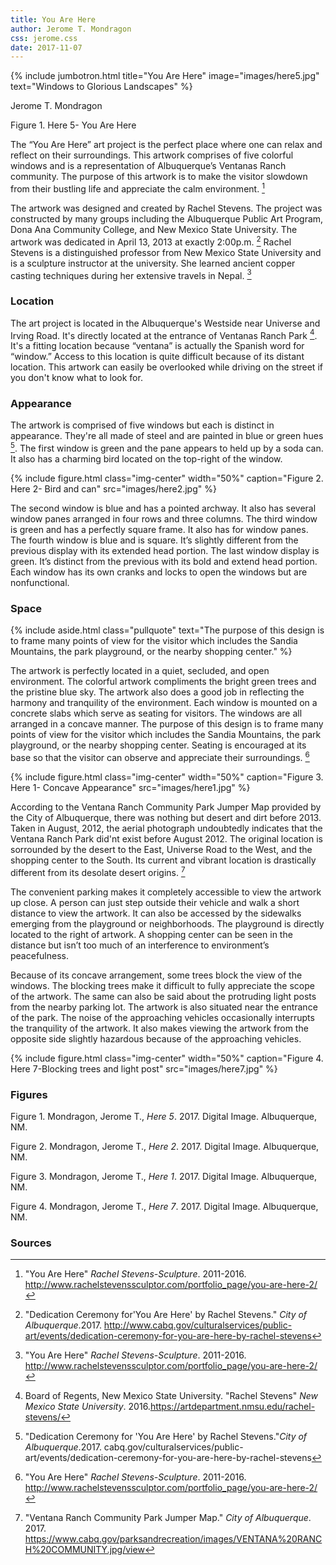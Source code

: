 ```yaml
---
title: You Are Here
author: Jerome T. Mondragon
css: jerome.css
date: 2017-11-07
---
```


{% include jumbotron.html
title="You Are Here"
image="images/here5.jpg"
text="Windows to Glorious Landscapes"
%} 

Jerome T. Mondragon

Figure 1. Here 5- You Are Here

The “You Are Here” art project is the perfect place where one can relax and reflect on their surroundings. This artwork comprises of five colorful windows and is a representation of Albuquerque’s Ventanas Ranch community. The purpose of this artwork is to make the visitor slowdown from their bustling life and appreciate the calm environment. [^source1] 

The artwork was designed and created by Rachel Stevens. The project was constructed by many groups including the Albuquerque Public Art Program, Dona Ana Community College, and New Mexico State University. The artwork was dedicated in April 13, 2013 at exactly 2:00p.m. [^source2] Rachel Stevens is a distinguished professor from New Mexico State University and is a sculpture instructor at the university. She learned ancient copper casting techniques during her extensive travels in Nepal. [^source3] 
### Location

The art project is located in the Albuquerque's Westside near Universe and Irving Road. It's directly located at the entrance of Ventanas Ranch Park [^source4]. It's a fitting location because “ventana” is actually the Spanish word for “window.” Access to this location is quite difficult because of its distant location. This artwork can easily be overlooked while driving on the street if you don't know what to look for.  

### Appearance
The artwork is comprised of five windows but each is distinct in appearance. They're all made of steel and are painted in blue or green hues [^source5]. The first window is green and the pane appears to held up by a soda can. It also has a charming bird located on the top-right of the window.

{% include figure.html
  class="img-center"
  width="50%"
  caption="Figure 2. Here 2- Bird and can"
  src="images/here2.jpg"
%}

The second window is blue and has a pointed archway. It also has several window panes arranged in four rows and three columns. The third window is green and has a perfectly square frame. It also has for window panes. The fourth window is blue and is square. It’s slightly different from the previous display with its extended head portion. The last window display is green. It’s distinct from the previous with its bold and extend head portion. Each window has its own cranks and locks to open the windows but are nonfunctional.

### Space


{% include aside.html
  class="pullquote"
  text="The purpose of this design is to frame many points of view for the visitor which includes the Sandia Mountains, the park playground, or the nearby shopping center."  %}
  
The artwork is perfectly located in a quiet, secluded, and open environment. The colorful artwork compliments the bright green trees and the pristine blue sky.  The artwork also does a good job in reflecting the harmony and tranquility of the environment. Each window is mounted on a concrete slabs which serve as seating for visitors. The windows are all arranged in a concave manner. The purpose of this design is to frame many points of view for the visitor which includes the Sandia Mountains, the park playground, or the nearby shopping center. Seating is encouraged at its base so that the visitor can observe and appreciate their surroundings. [^source6]

{% include figure.html
  class="img-center"
  width="50%"
  caption="Figure 3. Here 1- Concave Appearance"
  src="images/here1.jpg"
%}

According to the Ventana Ranch Community Park Jumper Map provided by the City of Albuquerque, there was nothing but desert and dirt before 2013. Taken in August, 2012, the aerial photograph undoubtedly indicates that the Ventana Ranch Park did'nt exist before August 2012. The original location is sorrounded by the desert to the East, Universe Road to the West, and the shopping center to the South. Its current and vibrant location is drastically different from its desolate desert origins. [^source7]

The convenient parking makes it completely accessible to view the artwork up close. A person can just step outside their vehicle and walk a short distance to view the artwork.  It can also be accessed by the sidewalks emerging from the playground or neighborhoods. The playground is directly located to the right of artwork.  A shopping center can be seen in the distance but isn’t too much of an interference to environment’s peacefulness.  

Because of its concave arrangement, some trees block the view of the windows. The blocking trees make it difficult to fully appreciate the scope of the artwork. The same can also be said about the protruding light posts from the nearby parking lot. The artwork is also situated near the entrance of the park. The noise of the approaching vehicles occasionally interrupts the tranquility of
the artwork.  It also makes viewing the artwork from the opposite side slightly hazardous because of the approaching vehicles.

{% include figure.html
  class="img-center"
  width="50%"
  caption="Figure 4. Here 7-Blocking trees and light post"
  src="images/here7.jpg" %}

### Figures

Figure 1. Mondragon, Jerome T., *Here 5*. 2017. Digital Image. Albuquerque, NM.

Figure 2. Mondragon, Jerome T., *Here 2*. 2017. Digital Image. Albuquerque, NM.

Figure 3. Mondragon, Jerome T., *Here 1*. 2017. Digital Image. Albuquerque, NM.

Figure 4. Mondragon, Jerome T., *Here 7*. 2017. Digital Image. Albuquerque, NM.

### Sources

[^source1]: "You Are Here" *Rachel Stevens-Sculpture*. 2011-2016. http://www.rachelstevenssculptor.com/portfolio_page/you-are-here-2/

[^source2]: "Dedication Ceremony for'You Are Here' by Rachel Stevens." *City of Albuquerque*.2017. http://www.cabq.gov/culturalservices/public-art/events/dedication-ceremony-for-you-are-here-by-rachel-stevens

[^source3]: "You Are Here" *Rachel Stevens-Sculpture*. 2011-2016. http://www.rachelstevenssculptor.com/portfolio_page/you-are-here-2/

[^source4]: Board of Regents, New Mexico State University. "Rachel Stevens" *New Mexico State University*. 2016.https://artdepartment.nmsu.edu/rachel-stevens/

[^source5]: "Dedication Ceremony for 'You Are Here' by Rachel Stevens."*City of Albuquerque*.2017. cabq.gov/culturalservices/public-art/events/dedication-ceremony-for-you-are-here-by-rachel-stevens

[^source6]: "You Are Here" *Rachel Stevens-Sculpture*. 2011-2016. http://www.rachelstevenssculptor.com/portfolio_page/you-are-here-2/

[^source7]: "Ventana Ranch Community Park Jumper Map." *City of Albuquerque*. 2017. 
https://www.cabq.gov/parksandrecreation/images/VENTANA%20RANCH%20COMMUNITY.jpg/view


